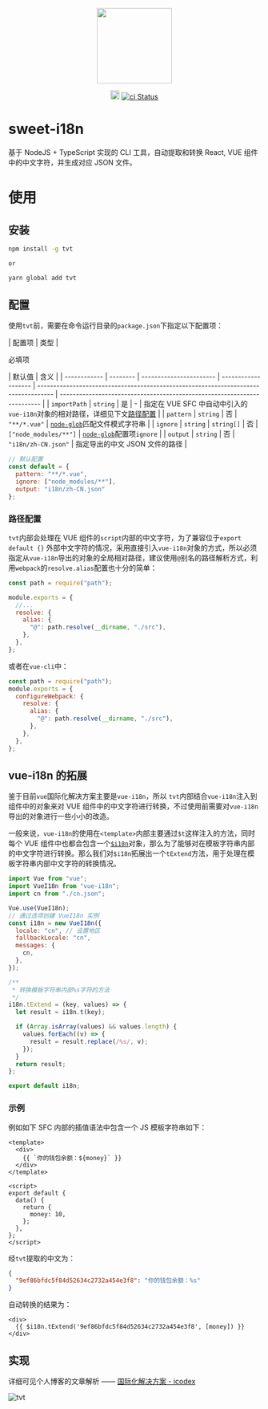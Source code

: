 <p align="center">
  <img src="./public/logo.png" height="150">
</p>
<p align="center">
  <a href="https://badge.fury.io/js/tvt"><img src="https://badge.fury.io/js/tvt.svg" alt="npm version" height="18"></a>
  <a href="https://github.com/wood3n/tvt/actions"><img src="https://github.com/wood3n/tvt/actions/workflows/ci.yml/badge.svg" alt="ci Status"></a>
</p>

# sweet-i18n

基于 NodeJS + TypeScript 实现的 CLI 工具，自动提取和转换 React, VUE 组件中的中文字符，并生成对应 JSON 文件。

# 使用

## 安装

```bash
npm install -g tvt

or

yarn global add tvt
```

## 配置

使用`tvt`前，需要在命令运行目录的`package.json`下指定以下配置项：

| 配置项       | 类型     | <p wrap="no">必填项</p> | 默认值              | 含义                                                                                |
| ------------ | -------- | ----------------------- | ------------------- | ----------------------------------------------------------------------------------- | ------------------------------------------------------------------------ |
| `importPath` | `string` | 是                      | -                   | 指定在 VUE SFC 中自动中引入的`vue-i18n`对象的相对路径，详细见下文[路径配置](#alias) |
| `pattern`    | `string` | 否                      | `"**/*.vue"`        | [`node-glob`](https://github.com/isaacs/node-glob#glob-primer)匹配文件模式字符串    |
| `ignore`     | `string` | `string[]`              | 否                  | `["node_modules/**"]`                                                               | [`node-glob`](https://github.com/isaacs/node-glob#options)配置项`ignore` |
| `output`     | `string` | 否                      | `"i18n/zh-CN.json"` | 指定导出的中文 JSON 文件的路径                                                      |

```js
// 默认配置
const default = {
  pattern: "**/*.vue",
  ignore: ["node_modules/**"],
  output: "i18n/zh-CN.json"
};
```

<h3 id="alias">路径配置</h3>

`tvt`内部会处理在 VUE 组件的`script`内部的中文字符，为了兼容位于`export default {}` 外部中文字符的情况，采用直接引入`vue-i18n`对象的方式，所以必须指定从`vue-i18n`导出的对象的全局相对路径，建议使用`@`别名的路径解析方式，利用`webpack`的`resolve.alias`配置也十分的简单：

```js
const path = require("path");

module.exports = {
  //...
  resolve: {
    alias: {
      "@": path.resolve(__dirname, "./src"),
    },
  },
};
```

或者在`vue-cli`中：

```js
const path = require("path");
module.exports = {
  configureWebpack: {
    resolve: {
      alias: {
        "@": path.resolve(__dirname, "./src"),
      },
    },
  },
};
```

## vue-i18n 的拓展

鉴于目前`vue`国际化解决方案主要是`vue-i18n`，所以 `tvt`内部结合`vue-i18n`注入到组件中的对象来对 VUE 组件中的中文字符进行转换，不过使用前需要对`vue-i18n`导出的对象进行一些小小的改造。

一般来说，`vue-i18n`的使用在`<template>`内部主要通过`$t`这样注入的方法，同时每个 VUE 组件中也都会包含一个[`$i18n`](https://kazupon.github.io/vue-i18n/zh/api/#注入属性)对象，那么为了能够对在模板字符串内部的中文字符进行转换。那么我们对`$i18n`拓展出一个`tExtend`方法，用于处理在模板字符串内部中文字符的转换情况。

```js
import Vue from "vue";
import VueI18n from "vue-i18n";
import cn from "./cn.json";

Vue.use(VueI18n);
// 通过选项创建 VueI18n 实例
const i18n = new VueI18n({
  locale: "cn", // 设置地区
  fallbackLocale: "cn",
  messages: {
    cn,
  },
});

/**
 * 转换模板字符串内部%s字符的方法
 */
i18n.tExtend = (key, values) => {
  let result = i18n.t(key);

  if (Array.isArray(values) && values.length) {
    values.forEach((v) => {
      result = result.replace(/%s/, v);
    });
  }
  return result;
};

export default i18n;
```

### 示例

例如如下 SFC 内部的插值语法中包含一个 JS 模板字符串如下：

```vue
<template>
  <div>
    {{ `你的钱包余额：${money}` }}
  </div>
</template>

<script>
export default {
  data() {
    return {
      money: 10,
    };
  },
};
</script>
```

经`tvt`提取的中文为：

```json
{
  "9ef86bfdc5f84d52634c2732a454e3f8": "你的钱包余额：%s"
}
```

自动转换的结果为：

```vue
<div>
  {{ $i18n.tExtend('9ef86bfdc5f84d52634c2732a454e3f8', [money]) }}
</div>
```

## 实现

详细可见个人博客的文章解析 —— [国际化解决方案 - icodex](https://icodex.me/blog/vue国际化文案自动提取)

![tvt](./public/tvt.png)
